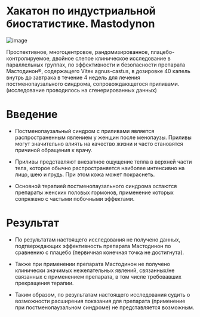 # Хакатон по индустриальной биостатистике. Mastodynon
![image](https://github.com/glebus-sasha/Mastodynon/assets/28355746/ec9d6b3b-fef7-4af5-95d6-9ecb0f35654e)

Проспективное, многоцентровое, рандомизированное, плацебо-контролируемое, двойное слепое клиническое исследование в параллельных группах, по эффективности и безопасности препарата Мастодинон®, содержащего Vitex agnus-castus, в дозировке 40 капель внутрь до завтрака в течение 4 недель для лечения постменопаузального синдрома, сопровождающегося приливами.
(исследование проводилось на сгенерированных данных)


# Введение

- Постменопаузальный синдром с приливами является распространенным явлением у женщин после менопаузы. Приливы могут значительно влиять на качество жизни и часто становятся причиной обращения к врачу. 

- Приливы представляют внезапное ощущение тепла в верхней части тела, которое обычно распространяется наиболее интенсивно на лицо, шею и грудь. При этом кожа может покраснеть.
 
- Основной терапией постменопаузального синдрома остаются препараты женских половых гормонов, применение которых сопряжено с частыми побочными эффектами.


# Результат

- По результатам настоящего исследования не получено данных, подтверждающих эффективность препарата Мастодинон по сравнению с плацебо (первичная конечная точка не достигнута). 

- Также при применении препарата Мастодинон не получено клинически значимых нежелательных явлений, связанных/не связанных с применением препарата, в том числе требовавших прекращения терапии. 

- Таким образом, по результатам настоящего исследования судить о возможности расширения показания для препарата (применение при постменопаузальном синдроме) не представляется возможным.
